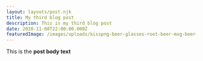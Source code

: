 ```yaml
---
layout: layouts/post.njk
title: My third blog post
description: This is my third blog post
date: 2020-11-08T22:00:00.000Z
featuredImage: /images/uploads/kisspng-beer-glasses-root-beer-mug-beer-5acca536805ee3.4553744715233610785258.png
---
```

This is the **post body text**